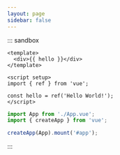 ```yaml
---
layout: page
sidebar: false
---
```


<div class="flex p-6 justify-center items-center">
	<category :categories="categories" />
</div>

::: sandbox
```vue /src/App.vue [active]
<template>
  <div>{{ hello }}</div>
</template>

<script setup>
import { ref } from 'vue';

const hello = ref('Hello World!');
</script>
```

```js /src/main.js
import App from './App.vue';
import { createApp } from 'vue';

createApp(App).mount('#app');
```
:::

<script setup lang="ts">
import category from '../../components/category.vue';

// const modules = import.meta.glob('./*.md')

// Object.keys(modules).forEach((key) => {
//   console.log(key)
// })

const categories: Array<{
    title: string;
    link: string;
    decription?: string;
    icon: string;
    poster?: string
    posterAlt?: string
  }> = [{
	  title: '11参与 Github 开源项目，提交 PR',
    link: '/blog/2023-08/cooperation_with_repository.html',
    decription: '学习如何为开源项目贡献自己的力量',
    icon: 'VueJS'
  },{
	  title: '快速搭建微信小程序原生开发框架',
    link: '/blog/2023-07/wechat_quickstart.html',
    poster: '/logos/logo_wechat.png'
  },{
	  title: '如何为小程序配置不同的运行环境',
    link: '/blog/2023-07/wechat_multienv.html',
    poster: '/logos/logo_wechat.png'
  },{
	  title: '我常用的 Visual Code 插件，助力开发起飞',
    link: '搭建基于 Vite4 + Ant Design Vue 3.0 管理系统',
    icon: 'VueJS'
  },{
	  title: 'P-Touch P900 打印机使用',
    link: '/blog/2023-06/P-Touch P900 打印机使用.html',
    decription: '基于 VueJS + .NET + 微信小程序 开发，实现旅客服务二维码打印',
    icon: 'VueJS',
    poster: '/images/cmono-20230620145254.jpg'
  },{
	  title: '使用 SkiaSharp 实现图片水印',
    link: '/blog/2023-05/skiashap_watermark.html',
    description: '使用 SkiaSharp 实现图片水印',
    icon: 'VueJS'
  },{
	  title: '给小程序添加一个评分分值分布雷达图，完善评价体系',
    link: '/blog/2023-07/weapp_canvas_radar.html',
    icon: 'VueJS',
    poster: '/images/cmono-%E5%BE%AE%E4%BF%A1%E5%9B%BE%E7%89%87_20230717155014.jpg'
  },{
	  title: '过于单调的小程序页面，靠 Lottie 动画拯救',
    link: '/blog/2023-07/lottie_in_weapp.html',
    icon: 'VueJS',
    poster: '/images/cmono-%E5%BE%AE%E4%BF%A1%E5%9B%BE%E7%89%87_20230719092233.jpg'
  },{
	  title: '如何为小程序添加一个启动页',
    link: '/blog/2023-07/weapp_splash.html',
    icon: 'VueJS'
  }];

</script>

<!-- ---
layout: doc
sidebar: false
---

# 项目进度 #

<hr />

::: timeline 2023-06-20
- **打印机**
:::

::: timeline 2023-06-12
:tada: 开始试运行 :tada:
:::

::: timeline 2023-06-09
:tada: 项目重新起航 :tada:
::: -->

